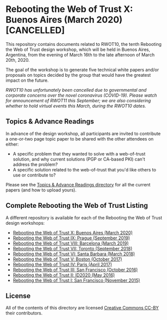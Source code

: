 # Rebooting the Web of Trust X: Buenos Aires (March 2020) [CANCELLED]

This repository contains documents related to RWOT10, the tenth
Rebooting the Web of Trust design workshop, which will be held
in Buenos Aires, Argentina, from the evening of March 16th to the late afternoon of March 20th, 2020.

The goal of the workshop is to generate five technical white papers 
and/or proposals on topics decided by the group that would have the 
greatest impact on the future.

_RWOT10 has unfortunately been cancelled due to governmental and corporate concerns over the novel coronavirus (COVID-19). Please watch for announcement of RWOT11 this September; we are also considering whether to hold virtual events this March, during the RWOT10 dates._

## Topics & Advance Readings

In advance of the design workshop, all participants are invited to contribute a
one-or-two page topic paper to be shared with the other attendees on
either:

   * A specific problem that they wanted to solve with a web-of-trust solution, and why current solutions (PGP or CA-based PKI) can't address the problem?
   * A specific solution related to the web-of-trust that you'd like others to use or contribute to?

Please see the [Topics & Advance Readings directory](topics-and-advance-readings) for all the current papers (and how to upload yours).

## Complete Rebooting the Web of Trust Listing

A different repository is available for each of the Rebooting the Web of Trust design workshops:

* [Rebooting the Web of Trust X: Buenos Aires (March 2020)](https://github.com/WebOfTrustInfo/rwot10-buenosaires)
* [Rebooting the Web of Trust IX: Prague (September 2019)](https://github.com/WebOfTrustInfo/rwot9-prague)
* [Rebooting the Web of Trust VIII: Barcelona (March 2019)](https://github.com/WebOfTrustInfo/rwot8-barcelona)
* [Rebooting the Web of Trust VII: Toronto (September 2018)](https://github.com/WebOfTrustInfo/rwot7-fall2018)
* [Rebooting the Web of Trust VI: Santa Barbara (March 2018)](https://github.com/WebOfTrustInfo/rebooting-the-web-of-trust-spring2018)
* [Rebooting the Web of Trust V: Boston (October 2017)](https://github.com/WebOfTrustInfo/rebooting-the-web-of-trust-fall2017)
* [Rebooting the Web of Trust IV: Paris (April 2017)](https://github.com/WebOfTrustInfo/rebooting-the-web-of-trust-spring2017)
* [Rebooting the Web of Trust III: San Francisco (October 2016)](https://github.com/WebOfTrustInfo/rebooting-the-web-of-trust-fall2016)
* [Rebooting the Web of Trust II: ID2020 (May 2016)](https://github.com/WebOfTrustInfo/ID2020DesignWorkshop)
* [Rebooting the Web of Trust I: San Francisco (November 2015)](https://github.com/WebOfTrustInfo/rebooting-the-web-of-trust)

## License

All of the contents of this directory are licensed [Creative Commons CC-BY](https://github.com/WebOfTrustInfo/rebooting-the-web-of-trust/blob/master/final-documents/LICENSE-CC-BY-4.0.md) their contributors.
